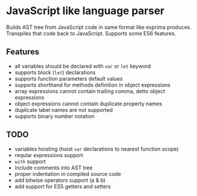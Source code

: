 JavaScript like language parser
=====================
Builds AST tree from JavaScript code in same format like esprima produces. Transpiles that code back to JavaScript. Supports some ES6 features.

Features
-----------------------
- all variables should be declared with ```var``` or ```let``` keyword
- supports block (```let```) declarations
- supports function parameters default values
- supports shorthand for methods definition in object expressions
- array expressions cannot contain trailing comma, detto object expressions
- object expressions cannot contain duplicate property names
- duplicate label names are not supported
- supports binary number notation

TODO
-----------------------
- variables hoisting (hoist ```var``` declarations to nearest function scope)
- reqular expressions support
- ```with``` support
- include comments into AST tree
- proper indentation in compiled source code
- add bitwise operators support (a & b)
- add support for ES5 getters and setters
